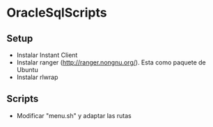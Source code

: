 # OracleSqlScripts
## Setup
* Instalar Instant Client
* Instalar ranger (http://ranger.nongnu.org/). Esta como paquete de Ubuntu
* Instalar rlwrap
 

## Scripts
* Modificar "menu.sh" y adaptar las rutas

 
